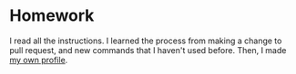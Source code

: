 # Homework
I read all the instructions. I learned the process from making a change to pull request, and new commands that I haven't used before. Then, I made [my own profile](https://github.com/momoiropuchoman).